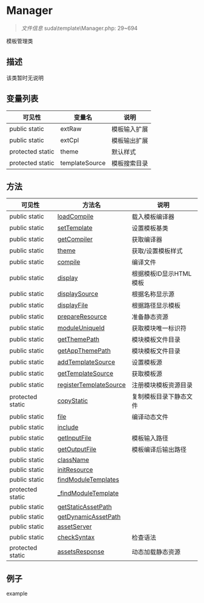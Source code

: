 #  Manager 

> *文件信息* suda\template\Manager.php: 29~694


模板管理类


## 描述



该类暂时无说明


## 变量列表
| 可见性 |  变量名   | 说明 |
|--------|----|------|
| public  static  | extRaw | 模板输入扩展| 
| public  static  | extCpl | 模板输出扩展| 
| protected  static  | theme | 默认样式| 
| protected  static  | templateSource | 模板搜索目录| 

## 方法

| 可见性 | 方法名 | 说明 |
|--------|-------|------|
|  public  static|[loadCompile](Manager/loadCompile.md) | 载入模板编译器 |
|  public  static|[setTemplate](Manager/setTemplate.md) | 设置模板基类 |
|  public  static|[getCompiler](Manager/getCompiler.md) | 获取编译器 |
|  public  static|[theme](Manager/theme.md) | 获取/设置模板样式 |
|  public  static|[compile](Manager/compile.md) | 编译文件 |
|  public  static|[display](Manager/display.md) | 根据模板ID显示HTML模板 |
|  public  static|[displaySource](Manager/displaySource.md) | 根据名称显示源 |
|  public  static|[displayFile](Manager/displayFile.md) | 根据路径显示模板 |
|  public  static|[prepareResource](Manager/prepareResource.md) | 准备静态资源 |
|  public  static|[moduleUniqueId](Manager/moduleUniqueId.md) | 获取模块唯一标识符 |
|  public  static|[getThemePath](Manager/getThemePath.md) | 模块模板文件目录 |
|  public  static|[getAppThemePath](Manager/getAppThemePath.md) | 模块模板文件目录 |
|  public  static|[addTemplateSource](Manager/addTemplateSource.md) | 设置模板源 |
|  public  static|[getTemplateSource](Manager/getTemplateSource.md) | 获取模板源 |
|  public  static|[registerTemplateSource](Manager/registerTemplateSource.md) | 注册模块模板资源目录 |
|  protected  static|[copyStatic](Manager/copyStatic.md) | 复制模板目录下静态文件 |
|  public  static|[file](Manager/file.md) | 编译动态文件 |
|  public  static|[include](Manager/include.md) |  |
|  public  static|[getInputFile](Manager/getInputFile.md) | 模板输入路径 |
|  public  static|[getOutputFile](Manager/getOutputFile.md) | 模板编译后输出路径 |
|  public  static|[className](Manager/className.md) |  |
|  public  static|[initResource](Manager/initResource.md) |  |
|  public  static|[findModuleTemplates](Manager/findModuleTemplates.md) |  |
|  protected  static|[_findModuleTemplate](Manager/_findModuleTemplate.md) |  |
|  public  static|[getStaticAssetPath](Manager/getStaticAssetPath.md) |  |
|  public  static|[getDynamicAssetPath](Manager/getDynamicAssetPath.md) |  |
|  public  static|[assetServer](Manager/assetServer.md) |  |
|  public  static|[checkSyntax](Manager/checkSyntax.md) | 检查语法 |
|  protected  static|[assetsResponse](Manager/assetsResponse.md) | 动态加载静态资源 |
 

## 例子

example